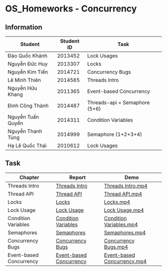 # OS_Homeworks - Concurrency

## Information

Student | Student ID | Task
--------|----------- | -----------
Đào Quốc Khánh | 2013452 | Lock Usages
Nguyễn Đức Huy | 2013307 | Locks
Nguyễn Kim Tiến | 2014721 | Concurrency Bugs
Lê Minh Thiên | 2014565 | Threads Intro
Nguyễn Hữu Khang | 2011365 | Event-based Concurrency
Đinh Công Thành | 2014487 | Threads-api + Semaphore (5+6)
Nguyễn Tuấn Quyến | 2014311 | Condition Variables
Nguyễn Thanh Tùng | 2014999 | Semaphore (1+2+3+4)
Hạ Lê Quốc Thái | 2010612 | Lock Usages

## Task

Chapter | Report | Demo
--------|--------|-------
Threads Intro | [Threads Intro](https://drive.google.com/file/d/14zz_rek5jsBFqRO5GUWkW2b4Dng8mERj/view?usp=sharing) | [Threads Intro.mp4](https://drive.google.com/file/d/1wiBHZycks-uYEb_Dc_LZm_Pel9C1hyB2/view?usp=sharing)
Thread API | [Thread API](https://drive.google.com/file/d/1_RDakh38W6QkC-DkbAXSrcuikxHRRpza/view?usp=sharing) | [Thread API.mp4](https://drive.google.com/file/d/1wiBHZycks-uYEb_Dc_LZm_Pel9C1hyB2/view?usp=sharing)
Locks | [Locks](https://drive.google.com/file/d/1Y8SPXnEuBjmTbgmNAkJ5Eb_GlG2F6vzo/view?usp=sharing) | [Locks.mp4](https://drive.google.com/file/d/1IwlJNFoMS3705ufifeeVkHN7Ucy0Nn5X/view?usp=sharing)
Lock Usage | [Lock Usage](https://drive.google.com/file/d/1MWipR5YUIWpnjDGykkaxfDDXoP_43Lny/view?usp=sharing) | [Lock Usage.mp4](https://drive.google.com/file/d/1VM-i3M8_A9XCmljIjbTJ1dpBVmxV00FK/view?usp=sharing)
Condition Variables | [Condition Variables](https://drive.google.com/file/d/16G1cmWuHRY4IbEgZjZdj4oK0-O2XlkLM/view?usp=sharing) | [Condition Variables.mp4](https://drive.google.com/file/d/16qBiJzSEK8vLZ43G1aZs1ILD2GGCFH7N/view?usp=sharing)
Semaphores | [Semaphores](https://drive.google.com/file/d/1qYJsc7s6qIHhgFhCqU-5l1lpErwpiBWU/view?usp=sharing) | [Semaphores.mp4](https://drive.google.com/file/d/1QMllFqCTLXTbt3U4qz9xM0ezGdvylwEx/view?usp=sharing)
Concurrency Bugs | [Concurrency Bugs](https://drive.google.com/file/d/1VueB27IB3HBx0xmrto-CwqAnQMb2zFjP/view?usp=sharing) | [Concurrency Bugs.mp4](https://drive.google.com/file/d/14zz_rek5jsBFqRO5GUWkW2b4Dng8mERj/view?usp=sharing)
Event-based Concurrency | [Event-based Concurrency](https://drive.google.com/file/d/1_0H40fnh8NXyxxXiTbRYkKBCDYaSQKap/view?usp=sharing) | [Event-based Concurrency.mp4](https://drive.google.com/file/d/1j952YL3G0F0DcymFYTJctZON5S3KdbFN/view?usp=sharing)
